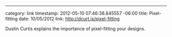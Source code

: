 --- 
category: link
timestamp: 2012-05-10 07:46:38.845557 -06:00
title: Pixel-fitting
date: 10/05/2012
link: http://dcurt.is/pixel-fitting

Dustin Curtis explains the importance of pixel-fitting your designs.

